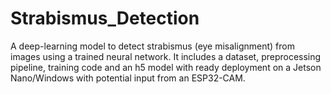 # Strabismus_Detection
A deep-learning model to detect strabismus (eye misalignment) from images using a trained neural network. It includes a dataset, preprocessing pipeline, training code and an h5 model with ready deployment on a Jetson Nano/Windows with potential input from an ESP32-CAM.
